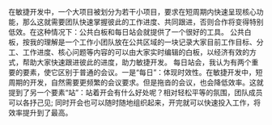 在敏捷开发中，一个大项目被划分为若干小项目，要求在短周期内快速呈现核心功能，那么这就需要团队快速掌握彼此的工作进度、共同跟进，否则合作将变得特别低效。在这种情况下：公共白板和每日站会就提供了一个很好的工具。
公共白板，按我的理解是一个工作小团队放在公共区域的一块记录大家目前工作目标、分工、工作进度、核心问题等内容的可以由大家实时编辑的白板，以经济有效的方式，帮助大家快速跟进彼此的进度，助力敏捷开发。
每日站会，我认为有两个重要的要素，使它区别于普通的会议。一是“每日”：体现时效性。在敏捷开发中，短周期的开发，自然需要更频繁的会议要求。但是拖沓的会议，也会降低效率。这就提到了另一个要素“站”：站着开会有什么好处呢？相对轻松平等的氛围，团队成员可以各抒己见; 同时开会也可以随时随地组织起来，开完就可以快速投入工作，将效率提升到了最高。
